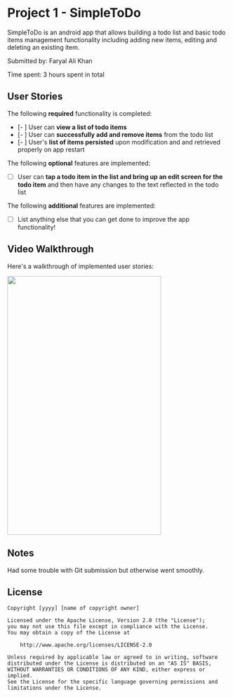# Project 1 - SimpleToDo

SimpleToDo is an android app that allows building a todo list and basic todo items management functionality including adding new items, editing and deleting an existing item.

Submitted by: Faryal Ali Khan 

Time spent: 3 hours spent in total

## User Stories

The following **required** functionality is completed:

* [- ] User can **view a list of todo items**
* [- ] User can **successfully add and remove items** from the todo list
* [- ] User's **list of items persisted** upon modification and and retrieved properly on app restart

The following **optional** features are implemented:

* [ ] User can **tap a todo item in the list and bring up an edit screen for the todo item** and then have any changes to the text reflected in the todo list

The following **additional** features are implemented:

* [ ] List anything else that you can get done to improve the app functionality!

## Video Walkthrough

Here's a walkthrough of implemented user stories:

<img src="https://github.com/faryal-khan/SimpleToDo/blob/master/SimpleToDoDemo.gif" width="350" height="590"/>

## Notes

Had some trouble with Git submission but otherwise went smoothly. 

## License

    Copyright [yyyy] [name of copyright owner]

    Licensed under the Apache License, Version 2.0 (the "License");
    you may not use this file except in compliance with the License.
    You may obtain a copy of the License at

        http://www.apache.org/licenses/LICENSE-2.0

    Unless required by applicable law or agreed to in writing, software
    distributed under the License is distributed on an "AS IS" BASIS,
    WITHOUT WARRANTIES OR CONDITIONS OF ANY KIND, either express or implied.
    See the License for the specific language governing permissions and
    limitations under the License.
